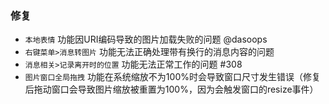 ### 修复

- `本地表情` 功能因URI编码导致的图片加载失败的问题 @dasoops
- `右键菜单>消息转图片` 功能无法正确处理带有换行的消息内容的问题
- `消息相关>记录离开时的位置` 功能无法正常工作的问题 #308
- `图片窗口全局拖拽` 功能在系统缩放不为100%时会导致窗口尺寸发生错误（修复后拖动窗口会导致图片缩放被重置为100%，因为会触发窗口的resize事件）
